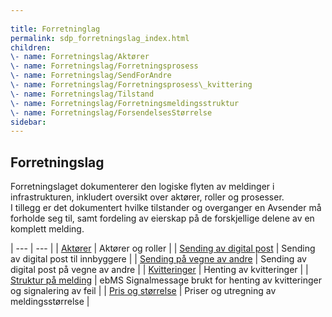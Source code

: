 ```yaml
---
 
title: Forretninglag  
permalink: sdp_forretningslag_index.html
children:  
\- name: Forretningslag/Aktører  
\- name: Forretningslag/Forretningsprosess  
\- name: Forretningslag/SendForAndre  
\- name: Forretningslag/Forretningsprosess\_kvittering  
\- name: Forretningslag/Tilstand  
\- name: Forretningslag/Forretningsmeldingsstruktur  
\- name: Forretningslag/ForsendelsesStørrelse
sidebar:
---
```


## Forretningslag

Forretningslaget dokumenterer den logiske flyten av meldinger i
infrastrukturen, inkludert oversikt over aktører, roller og prosesser.  
I tillegg er det dokumentert hvilke tilstander og overganger en Avsender
må forholde seg til, samt fordeling av eierskap på de forskjellige
delene av en komplett melding.

| --- | --- |
| [Aktører](Aktorer.md)                                   | Aktører og roller                                                           |
| [Sending av digital post](forretningsprosess.md)        | Sending av digital post til innbyggere                                      |
| [Sending på vegne av andre](send_paa_vegne_av_andre.md) | Sending av digital post på vegne av andre                                   |
| [Kvitteringer](forretningsprosess_kvittering.md)        | Henting av kvitteringer                                                     |
| [Struktur på melding](meldingsformat.md)                | ebMS Signalmessage brukt for henting av kvitteringer og signalering av feil |
| [Pris og størrelse](meldingsstorrelse.md)               | Priser og utregning av meldingsstørrelse                                    |
